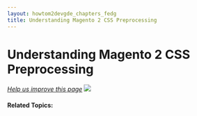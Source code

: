 ```yaml
---
layout: howtom2devgde_chapters_fedg
title: Understanding Magento 2 CSS Preprocessing
---
```

 
# Understanding Magento 2 CSS Preprocessing

<p><a href="{{ site.githuburl }}guides/m2fedg/v1.0.0.0/css/css-preprocess.md" target="_blank"><em>Help us improve this page</em></a>&nbsp;<img src="{{ site.baseurl }}common/images/newWindow.gif"/></p>




#### Related Topics:

